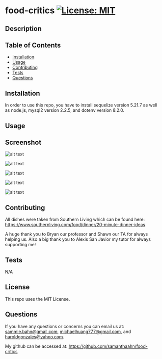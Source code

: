 # food-critics [![License: MIT](https://img.shields.io/badge/License-MIT-yellow.svg)](https://opensource.org/licenses/MIT)


## Description


## Table of Contents
- [Installation](#installation)
- [Usage](#usage)
- [Contributing](#contributing)
- [Tests](#tests)
- [Questions](#questions)


## Installation
In order to use this repo, you have to install sequelize version 5.21.7 as well as node.js, mysql2 version 2.2.5, and dotenv version 8.2.0. 

## Usage


## Screenshot
![alt text](./assets/images/Screenshot%202023-04-14%20at%209.07.45%20PM.png)

![alt text](./assets/images/Screenshot%202023-04-14%20at%209.07.58%20PM.png)

![alt text](./assets/images/Screenshot%202023-04-14%20at%209.08.28%20PM.png)

![alt text](./assets/images/Screenshot%202023-04-14%20at%209.08.44%20PM.png)

![alt text](./assets/images/Screenshot%202023-04-14%20at%209.09.03%20PM.png)

## Contributing
All dishes were taken from Southern Living which can be found here: https://www.southernliving.com/food/dinner/20-minute-dinner-ideas

A huge thank you to Bryan our professor and Shawn our TA for always helping us. Also a big thank you to Alexis San Javior my tutor for always supporting me! 

## Tests
N/A

## License
This repo uses the MIT License. 

## Questions
If you have any questions or concerns you can email us at: sammie.bahn@gmail.com, michaelhuang777@gmail.com, and haroldgonzales@yahoo.com.   

My github can be accessed at: https://github.com/samanthaahn/food-critics

